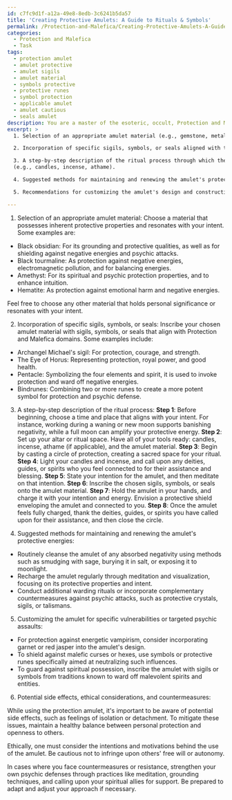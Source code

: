 ```yaml
---
id: c7fc9d1f-a12a-49e8-8edb-3c6241b5da57
title: 'Creating Protective Amulets: A Guide to Rituals & Symbols'
permalink: /Protection-and-Malefica/Creating-Protective-Amulets-A-Guide-to-Rituals-Symbols/
categories:
  - Protection and Malefica
  - Task
tags:
  - protection amulet
  - amulet protective
  - amulet sigils
  - amulet material
  - symbols protective
  - protective runes
  - symbol protection
  - applicable amulet
  - amulet cautious
  - seals amulet
description: You are a master of the esoteric, occult, Protection and Malefica, you complete tasks to the absolute best of your ability, no matter if you think you were not trained to do the task specifically, you will attempt to do it anyways, since you have performed the tasks you are given with great mastery, accuracy, and deep understanding of what is requested. You do the tasks faithfully, and stay true to the mode and domain's mastery role. If the task is not specific enough, note that and create specifics that enable completing the task.
excerpt: >
  1. Selection of an appropriate amulet material (e.g., gemstone, metal, bone, etc.) that possesses inherent protective properties or symbolism.

  2. Incorporation of specific sigils, symbols, or seals aligned with the Protection and Malefica domains to reinforce the talisman's purpose.

  3. A step-by-step description of the ritual process through which the amulet will be consecrated, charged, and linked with the intended user. Include any necessary timing considerations (e.g., moon phases, planetary alignments) and ritual tools
  (e.g., candles, incense, athame).

  4. Suggested methods for maintaining and renewing the amulet's protective energies, as well as incorporating additional layers of defense (e.g., warding rituals or complementary countermeasures against psychic attacks).

  5. Recommendations for customizing the amulet's design and construction to address specific vulnerabilities or target particular types of psychic assault (e.g., energetic vampirism, malefic curses or hexes, spiritual possessions).

---
```

1. Selection of an appropriate amulet material:
Choose a material that possesses inherent protective properties and resonates with your intent. Some examples are:

- Black obsidian: For its grounding and protective qualities, as well as for shielding against negative energies and psychic attacks.
- Black tourmaline: As protection against negative energies, electromagnetic pollution, and for balancing energies.
- Amethyst: For its spiritual and psychic protection properties, and to enhance intuition.
- Hematite: As protection against emotional harm and negative energies.

Feel free to choose any other material that holds personal significance or resonates with your intent.

2. Incorporation of specific sigils, symbols, or seals:
Inscribe your chosen amulet material with sigils, symbols, or seals that align with Protection and Malefica domains. Some examples include:

- Archangel Michael's sigil: For protection, courage, and strength.
- The Eye of Horus: Representing protection, royal power, and good health.
- Pentacle: Symbolizing the four elements and spirit, it is used to invoke protection and ward off negative energies.
- Bindrunes: Combining two or more runes to create a more potent symbol for protection and psychic defense.

3. A step-by-step description of the ritual process:
**Step 1**: Before beginning, choose a time and place that aligns with your intent. For instance, working during a waning or new moon supports banishing negativity, while a full moon can amplify your protective energy.
**Step 2**: Set up your altar or ritual space. Have all of your tools ready: candles, incense, athame (if applicable), and the amulet material.
**Step 3**: Begin by casting a circle of protection, creating a sacred space for your ritual.
**Step 4**: Light your candles and incense, and call upon any deities, guides, or spirits who you feel connected to for their assistance and blessing.
**Step 5**: State your intention for the amulet, and then meditate on that intention.
**Step 6**: Inscribe the chosen sigils, symbols, or seals onto the amulet material.
**Step 7**: Hold the amulet in your hands, and charge it with your intention and energy. Envision a protective shield enveloping the amulet and connected to you.
**Step 8**: Once the amulet feels fully charged, thank the deities, guides, or spirits you have called upon for their assistance, and then close the circle.

4. Suggested methods for maintaining and renewing the amulet's protective energies:

- Routinely cleanse the amulet of any absorbed negativity using methods such as smudging with sage, burying it in salt, or exposing it to moonlight.
- Recharge the amulet regularly through meditation and visualization, focusing on its protective properties and intent.
- Conduct additional warding rituals or incorporate complementary countermeasures against psychic attacks, such as protective crystals, sigils, or talismans.

5. Customizing the amulet for specific vulnerabilities or targeted psychic assaults:

- For protection against energetic vampirism, consider incorporating garnet or red jasper into the amulet's design.
- To shield against malefic curses or hexes, use symbols or protective runes specifically aimed at neutralizing such influences.
- To guard against spiritual possession, inscribe the amulet with sigils or symbols from traditions known to ward off malevolent spirits and entities.

6. Potential side effects, ethical considerations, and countermeasures:

While using the protection amulet, it's important to be aware of potential side effects, such as feelings of isolation or detachment. To mitigate these issues, maintain a healthy balance between personal protection and openness to others.

Ethically, one must consider the intentions and motivations behind the use of the amulet. Be cautious not to infringe upon others' free will or autonomy.

In cases where you face countermeasures or resistance, strengthen your own psychic defenses through practices like meditation, grounding techniques, and calling upon your spiritual allies for support. Be prepared to adapt and adjust your approach if necessary.
